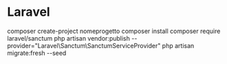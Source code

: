 # Laravel

composer create-project nomeprogetto
composer install
composer require laravel/sanctum
php artisan vendor:publish --provider="Laravel\Sanctum\SanctumServiceProvider"
php artisan migrate:fresh --seed
